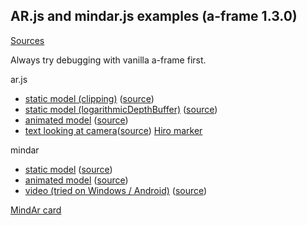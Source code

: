 ## AR.js and mindar.js examples (a-frame 1.3.0)

[Sources](https://github.com/gftruj/webzamples/tree/master/ar)

Always try debugging with vanilla a-frame first.


ar.js
- [static model (clipping)](https://gftruj.github.io/webzamples/ar/island_arjsclipping.html) ([source](island_arjsclipping.html))
- [static model (logarithmicDepthBuffer)](https://gftruj.github.io/webzamples/ar/island_arjs.html) ([source](island_arjs.html))
- [animated model](https://gftruj.github.io/webzamples/ar/animated_arjs.html) ([source](animated_arjs.html))
- [text looking at camera](https://gftruj.github.io/webzamples/ar/lookatcamera_arjs.html)([source](lookatcamera_arjs.html))
<a href="https://upload.wikimedia.org/wikipedia/commons/4/48/Hiro_marker_ARjs.png">Hiro marker</a>

mindar
- [static model](https://gftruj.github.io/webzamples/ar/island_mindar.html) ([source](island_mindar.html))
- [animated model](https://gftruj.github.io/webzamples/ar/animated_mindar.html) ([source](animated_mindar.html))
- [video (tried on Windows / Android)](https://gftruj.github.io/webzamples/ar/video_mindar.html) ([source](video_mindar.html))

<a href="https://hiukim.github.io/mind-ar-js-doc/assets/images/card-06cb9111a8e32627db6bfafc7aa22a4d.png">MindAr card</a>
